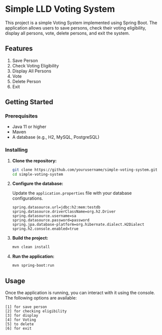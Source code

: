 # Simple LLD Voting System

This project is a simple Voting System implemented using Spring Boot. The application allows users to save persons, check their voting eligibility, display all persons, vote, delete persons, and exit the system.

## Features

1. Save Person
2. Check Voting Eligibility
3. Display All Persons
4. Vote
5. Delete Person
6. Exit

## Getting Started

### Prerequisites

- Java 11 or higher
- Maven
- A database (e.g., H2, MySQL, PostgreSQL)

### Installing

1. **Clone the repository:**
    ```bash
    git clone https://github.com/yourusername/simple-voting-system.git
    cd simple-voting-system
    ```

2. **Configure the database:**

    Update the `application.properties` file with your database configurations.

    ```properties
    spring.datasource.url=jdbc:h2:mem:testdb
    spring.datasource.driverClassName=org.h2.Driver
    spring.datasource.username=sa
    spring.datasource.password=password
    spring.jpa.database-platform=org.hibernate.dialect.H2Dialect
    spring.h2.console.enabled=true
    ```

3. **Build the project:**
    ```bash
    mvn clean install
    ```

4. **Run the application:**
    ```bash
    mvn spring-boot:run
    ```

## Usage

Once the application is running, you can interact with it using the console. The following options are available:

```text
[1] for save person
[2] for checking eligibility
[3] for display
[4] for Voting
[5] to delete
[6] for exit

